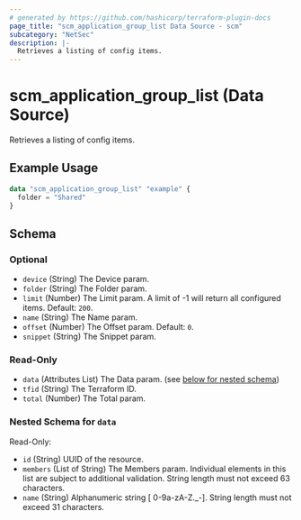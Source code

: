 ```yaml
---
# generated by https://github.com/hashicorp/terraform-plugin-docs
page_title: "scm_application_group_list Data Source - scm"
subcategory: "NetSec"
description: |-
  Retrieves a listing of config items.
---
```


# scm_application_group_list (Data Source)

Retrieves a listing of config items.

## Example Usage

```terraform
data "scm_application_group_list" "example" {
  folder = "Shared"
}
```

<!-- schema generated by tfplugindocs -->
## Schema

### Optional

- `device` (String) The Device param.
- `folder` (String) The Folder param.
- `limit` (Number) The Limit param. A limit of -1 will return all configured items. Default: `200`.
- `name` (String) The Name param.
- `offset` (Number) The Offset param. Default: `0`.
- `snippet` (String) The Snippet param.

### Read-Only

- `data` (Attributes List) The Data param. (see [below for nested schema](#nestedatt--data))
- `tfid` (String) The Terraform ID.
- `total` (Number) The Total param.

<a id="nestedatt--data"></a>
### Nested Schema for `data`

Read-Only:

- `id` (String) UUID of the resource.
- `members` (List of String) The Members param. Individual elements in this list are subject to additional validation. String length must not exceed 63 characters.
- `name` (String) Alphanumeric string [ 0-9a-zA-Z._-]. String length must not exceed 31 characters.
